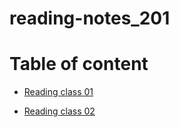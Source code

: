 # reading-notes_201


# Table of content

* [Reading class 01](Reading_notes_201_01.md)

* [Reading class 02](Reading_notes_201_02.md)